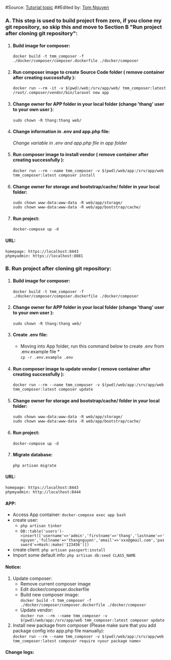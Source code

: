 #Source: [Tutorial topic](https://kipalog.com/posts/Cai-dat-moi-truong-Docker-cho-Laravel-2019)
##Edited by: [Tom Nguyen](https://www.linkedin.com/in/thang-n-b978ba170/)

### A. This step is used to build project from zero, if you clone my git repository, so skip this and move to Section B "Run project after cloning git repository":

1. #### Build image for composer:
    `docker build -t tmm_composer -f ./docker/composer/composer.dockerfile ./docker/composer`

2. #### Run composer image to create Source Code folder ( remove container after creating successfully ):
    `docker run --rm -it -v $(pwd)/web:/srv/app/web/ tmm_composer:latest /root/.composer/vendor/bin/laravel new app`

3. #### Change owner for APP folder in your local folder (change 'thang' user to your own user ):
    `sudo chown -R thang:thang web/`

4. #### Change information in .env and app.php file:
    *Change variable in .env and app.php file in app folder*

5. #### Run composer image to install vendor ( remove container after creating successfully ):
    `docker run --rm --name tmm_composer -v $(pwd)/web/app:/srv/app/web tmm_composer:latest composer install`

6. #### Change owner for storage and bootstrap/cache/ folder in your local folder:
    `sudo chown www-data:www-data -R web/app/storage/`<br/>
    `sudo chown www-data:www-data -R web/app/bootstrap/cache/`

7. #### Run project:
    `docker-compose up -d`

#### URL:
    homepage: https://localhost:8443
    phpmyadmin: https://localhost:8081
### B. Run project after cloning git repository:

1. #### Build image for composer:
   `docker build -t tmm_composer -f ./docker/composer/composer.dockerfile ./docker/composer`

2. #### Change owner for APP folder in your local folder (change 'thang' user to your own user ):
   `sudo chown -R thang:thang web/`

3. #### Create .env file:
   * Moving into App folder, run this command below to create .env from .env.example file *<br/>
      `cp -r .env.example .env`

4. #### Run composer image to update vendor ( remove container after creating successfully ):
   `docker run --rm --name tmm_composer -v $(pwd)/web/app:/srv/app/web tmm_composer:latest composer update`

5. #### Change owner for storage and bootstrap/cache/ folder in your local folder:
   `sudo chown www-data:www-data -R web/app/storage/`<br/>
   `sudo chown www-data:www-data -R web/app/bootstrap/cache/`

6. #### Run project:
   `docker-compose up -d`
7. #### Migrate database:
   `php artisan migrate`
#### URL:
    homepage: https://localhost:8443
    phpmyadmin: http://localhost:8444

#### APP:
   * Access App container: `docker-compose exec app bash`
   * create user:<br/>
      * `php artisan tinker`<br/>
      * `DB::table('users')->insert(['username'=>'admin','firstname'=>'thang','lastname'=>'nguyen','fullname'=>'thangnguyen','email'=>'xxx@gmail.com','password'=>Hash::make('123456')])`<br/>
   * create client: `php artisan passport:install`
   * Import some default info: `php artisan db:seed CLASS_NAME`

#### Notice:
1. Update composer: 
    * Remove current composer image
    * Edit docker/composer.dockerfile
    * Build new composer image:<br/>
      `docker build -t tmm_composer -f ./docker/composer/composer.dockerfile ./docker/composer`
    * Update vendor:<br/>
      `docker run --rm --name tmm_composer -v $(pwd)/web/app:/srv/app/web tmm_composer:latest composer update`
2. Install new package from composer (Please make sure that you add package config into app.php file manually):<br/>
   `docker run --rm --name tmm_composer -v $(pwd)/web/app:/srv/app/web tmm_composer:latest composer require <your package name>`

#### Change logs: